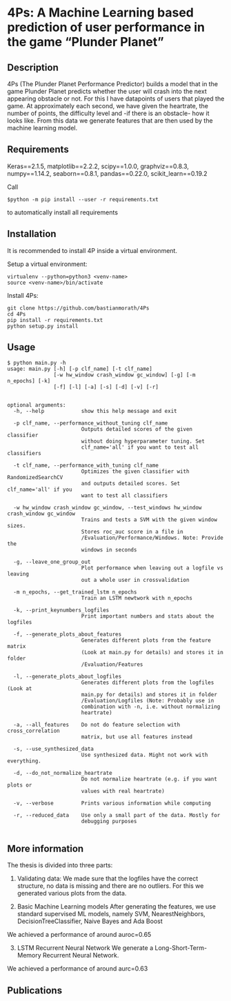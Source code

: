 # 4Ps: A Machine Learning based prediction of user performance in the game “Plunder Planet”

## Description

4Ps (The Plunder Planet Performance Predictor) builds a model that in the game Plunder Planet predicts whether the user will crash into the next appearing obstacle or not.
For this I have datapoints of users that played the game. At approximately each second, we have given the heartrate, the number of points, the difficulty level and -if there is an obstacle- how it looks like.
From this data we generate features that are then used by the machine learning model.

## Requirements

Keras==2.1.5, matplotlib==2.2.2, scipy==1.0.0, graphviz==0.8.3, numpy==1.14.2, seaborn==0.8.1, pandas==0.22.0, scikit_learn==0.19.2


Call 
```
$python -m pip install --user -r requirements.txt 
```
to automatically install all requirements

## Installation

It is recommended to install 4P inside a virtual environment.

Setup a virtual environment:
```
virtualenv --python=python3 <venv-name>
source <venv-name>/bin/activate
```

Install 4Ps:

```
git clone https://github.com/bastianmorath/4Ps
cd 4Ps
pip install -r requirements.txt
python setup.py install 
```


## Usage

```
$ python main.py -h
usage: main.py [-h] [-p clf_name] [-t clf_name]
               [-w hw_window crash_window gc_window] [-g] [-m n_epochs] [-k]
               [-f] [-l] [-a] [-s] [-d] [-v] [-r]


optional arguments:
  -h, --help            show this help message and exit
  
  -p clf_name, --performance_without_tuning clf_name
                        Outputs detailed scores of the given classifier
                        without doing hyperparameter tuning. Set
                        clf_name='all' if you want to test all classifiers
                        
  -t clf_name, --performance_with_tuning clf_name
                        Optimizes the given classifier with RandomizedSearchCV
                        and outputs detailed scores. Set clf_name='all' if you
                        want to test all classifiers
                        
  -w hw_window crash_window gc_window, --test_windows hw_window crash_window gc_window
                        Trains and tests a SVM with the given window sizes.
                        Stores roc_auc score in a file in
                        /Evaluation/Performance/Windows. Note: Provide the
                        windows in seconds
                        
  -g, --leave_one_group_out
                        Plot performance when leaving out a logfile vs leaving
                        out a whole user in crossvalidation
                        
  -m n_epochs, --get_trained_lstm n_epochs
                        Train an LSTM newtwork with n_epochs
                        
  -k, --print_keynumbers_logfiles
                        Print important numbers and stats about the logfiles
                        
  -f, --generate_plots_about_features
                        Generates different plots from the feature matrix
                        (Look at main.py for details) and stores it in folder
                        /Evaluation/Features
                        
  -l, --generate_plots_about_logfiles
                        Generates different plots from the logfiles (Look at
                        main.py for details) and stores it in folder
                        /Evaluation/Logfiles (Note: Probably use in
                        combination with -n, i.e. without normalizing
                        heartrate)
                        
  -a, --all_features    Do not do feature selection with cross_correlation
                        matrix, but use all features instead
                        
  -s, --use_synthesized_data
                        Use synthesized data. Might not work with everything.
                        
  -d, --do_not_normalize_heartrate
                        Do not normalize heartrate (e.g. if you want plots or
                        values with real heartrate)
                        
  -v, --verbose         Prints various information while computing
  
  -r, --reduced_data    Use only a small part of the data. Mostly for
                        debugging purposes


```


## More information
The thesis is divided into three parts:

1. Validating data:
  We made sure that the logfiles have the correct structure, no data is missing and there are no outliers.
  For this we generated various plots from the data. 

2. Basic Machine Learning models
  After generating the features, we use standard supervised ML models, namely SVM, NearestNeighbors, DecisionTreeClassifier, Naive Bayes and Ada Boost
  
  We achieved a performance of around auroc=0.65

3. LSTM Recurrent Neural Network
  We generate a Long-Short-Term-Memory Recurrent Neural Network. 
  
  We achieved a performance of around aurc=0.63


## Publications
